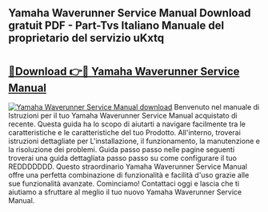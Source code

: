 ## Yamaha Waverunner Service Manual Download gratuit PDF - Part-Tvs Italiano Manuale del proprietario del servizio uKxtq

# <h2><a href="http://dfchaq.blite.top/?on=Yamaha+Waverunner+Service+Manual">🔗Download 👉🔴 Yamaha Waverunner Service Manual</a></h2>

[![Yamaha Waverunner Service Manual download](https://i.imgur.com/lujVjoI.png)](http://dfchaq.blite.top/?on=Yamaha+Waverunner+Service+Manual)
Benvenuto nel manuale di Istruzioni per il tuo Yamaha Waverunner Service Manual acquistato di recente. Questa guida ha lo scopo di aiutarti a navigare facilmente tra le caratteristiche e le caratteristiche del tuo Prodotto. All'interno, troverai istruzioni dettagliate per L'installazione, il funzionamento, la manutenzione e la risoluzione dei problemi. Guida passo passo nelle pagine seguenti troverai una guida dettagliata passo passo su come configurare il tuo REDDDDDDD. Questo straordinario Yamaha Waverunner Service Manual offre una perfetta combinazione di funzionalità e facilità d'uso grazie alle sue funzionalità avanzate. Cominciamo! Contattaci oggi e lascia che ti aiutiamo a sfruttare al meglio il tuo nuovo Yamaha Waverunner Service Manual.
